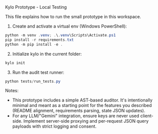 Kylo Prototype - Local Testing

This file explains how to run the small prototype in this workspace.

1) Create and activate a virtual env (Windows PowerShell):

```powershell
python -m venv .venv; .\.venv\Scripts\Activate.ps1
pip install -r requirements.txt
python -m pip install -e .
```

2) Initialize kylo in the current folder:

```powershell
kylo init
```

3) Run the audit test runner:

```powershell
python tests/run_tests.py
```

Notes:
- This prototype includes a simple AST-based auditor. It's intentionally minimal and meant as a starting point for the features you described (README alignment, requirements parsing, state JSON updates).
- For any LLM/"Gemini" integration, ensure keys are never used client-side. Implement server-side proxying and per-request JSON query payloads with strict logging and consent.

